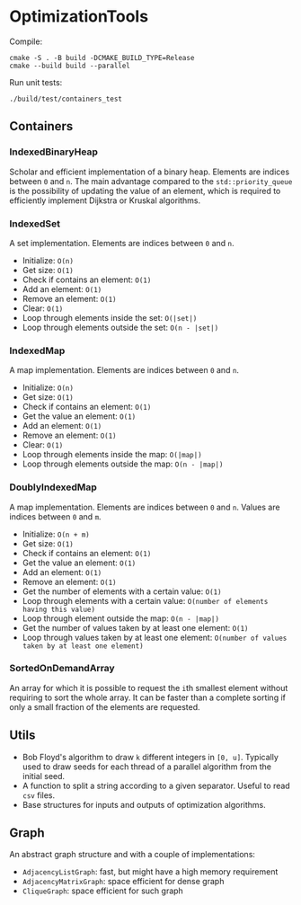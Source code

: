 # OptimizationTools

Compile:
```shell
cmake -S . -B build -DCMAKE_BUILD_TYPE=Release
cmake --build build --parallel
```

Run unit tests:
```shell
./build/test/containers_test
```

## Containers

### IndexedBinaryHeap

Scholar and efficient implementation of a binary heap.
Elements are indices between `0` and `n`.
The main advantage compared to the `std::priority_queue` is the possibility of updating the value of an element, which is required to efficiently implement Dijkstra or Kruskal algorithms.

### IndexedSet

A set implementation.
Elements are indices between `0` and `n`.

* Initialize: `O(n)`
* Get size: `O(1)`
* Check if contains an element: `O(1)`
* Add an element: `O(1)`
* Remove an element: `O(1)`
* Clear: `O(1)`
* Loop through elements inside the set: `O(|set|)`
* Loop through elements outside the set: `O(n - |set|)`

### IndexedMap

A map implementation.
Elements are indices between `0` and `n`.

* Initialize: `O(n)`
* Get size: `O(1)`
* Check if contains an element: `O(1)`
* Get the value an element: `O(1)`
* Add an element: `O(1)`
* Remove an element: `O(1)`
* Clear: `O(1)`
* Loop through elements inside the map: `O(|map|)`
* Loop through elements outside the map: `O(n - |map|)`

### DoublyIndexedMap

A map implementation.
Elements are indices between `0` and `n`.
Values are indices between `0` and `m`.

* Initialize: `O(n + m)`
* Get size: `O(1)`
* Check if contains an element: `O(1)`
* Get the value an element: `O(1)`
* Add an element: `O(1)`
* Remove an element: `O(1)`
* Get the number of elements with a certain value: `O(1)`
* Loop through elements with a certain value: `O(number of elements having this value)`
* Loop through element outside the map: `O(n - |map|)`
* Get the number of values taken by at least one element: `O(1)`
* Loop through values taken by at least one element: `O(number of values taken by at least one element)`

### SortedOnDemandArray

An array for which it is possible to request the `i`th smallest element without requiring to sort the whole array. It can be faster than a complete sorting if only a small fraction of the elements are requested.

## Utils

* Bob Floyd's algorithm to draw `k` different integers in `[0, u]`. Typically used to draw seeds for each thread of a parallel algorithm from the initial seed.
* A function to split a string according to a given separator. Useful to read `csv` files.
* Base structures for inputs and outputs of optimization algorithms.

## Graph

An abstract graph structure and with a couple of implementations:
* `AdjacencyListGraph`: fast, but might have a high memory requirement
* `AdjacencyMatrixGraph`: space efficient for dense graph
* `CliqueGraph`: space efficient for such graph
